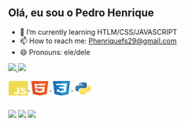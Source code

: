 ## Olá, eu sou o Pedro Henrique

- 🌱 I’m currently learning HTLM/CSS/JAVASCRIPT
- 📫 How to reach me: Phenriquefs29@gmail.com
- 😄 Pronouns: ele/dele

<div>
  <a href="https://github.com/pedrinnxl08">
  <img height="180em" src="https://github-readme-stats.vercel.app/api?username=pedrinnxl08&show_icons=true&theme=dark&include_all_commits=true&count_private-true"/>
  <img height="180em" src="https://github-readme-stats.vercel.app/api/top-langs/?username=pedrinnxl08&layout=compact&langs_count=16&theme=dark"/>
</div>

<div style="display: inline_block"><br>
  <img align="center" alt="Pedro-Js" height="30" width="40" src="https://raw.githubusercontent.com/devicons/devicon/master/icons/javascript/javascript-plain.svg">
  <img align="center" alt="Pedro-HTML" height="30" width="40" src="https://raw.githubusercontent.com/devicons/devicon/master/icons/html5/html5-original.svg">
  <img align="center" alt="Pedro-CSS" height="30" width="40" src="https://raw.githubusercontent.com/devicons/devicon/master/icons/css3/css3-original.svg">
   <img align="center" alt="Pedro-Python" height="30" width="40" src="https://raw.githubusercontent.com/devicons/devicon/master/icons/python/python-original.svg">
</div>

##

<div>
  <a href="https://instagram.com/pedrinn_rj" target="_blank"><img src="https://img.shields.io/badge/-Instagram-%23E4405F?style=for-the-badge&logo=instagram&logoColor=white" target="_blank"></a>
  <a href = "mailto: phenriquefs29@gmail.com"><img src="https://img.shields.io/badge/-Gmail-%23333?style=for-the-badge&logo=gmail&logoColor=white" target="_blank"></a>
  <a href="https://www.linkedin.com/in/pedro-henrique-ferreira-12ab19329" target="_blank"><img src="https://img.shields.io/badge/-LinkedIn-%230077B5?style=for-the-badge&logo=linkedin&logoColor=white" target="_blank"></a> 
  
</div>


